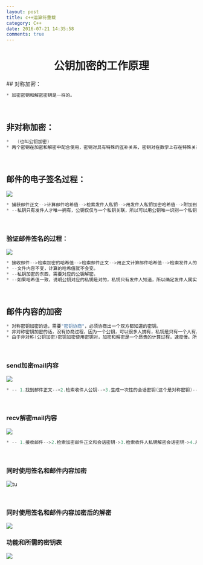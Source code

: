 ```yaml
---
layout: post
title: c++运算符重载
category: C++
date: 2016-07-21 14:35:58
comments: true
---
```



<h1><center>公钥加密的工作原理</center></h1>
## 对称加密：

```c
* 加密密钥和解密密钥是一样的。
```
<br> 

## 非对称加密：

```c
*	(也叫公钥加密)
* 两个密钥在加密和解密中配合使用，密钥对具有特殊的互补关系，密钥对在数学上存在特殊关系。
```
<br>

## 邮件的电子签名过程：


![](http://technet.microsoft.com/zh-cn/library/Aa998077.35451fb8-5e11-4d67-ba6e-e5d4da6febca%28zh-cn,TechNet.10%29.gif)

```c
* 捕获邮件正文-->计算邮件哈希值-->检索发件人私钥-->用发件人私钥加密哈希值-->附加到邮件底部(明文签名)/与原始邮件组合成二进制附件(不透明签名)-->发送mail
* --私钥只有发件人才唯一拥有，公钥仅仅与一个私钥关联，所以可以用公钥唯一识别一个私钥。
```
<br> 

### 验证邮件签名的过程：


![](http://technet.microsoft.com/zh-cn/library/Aa998077.d1b14a27-5cfb-4df2-89f7-990219378716%28zh-cn,TechNet.10%29.gif)
```c
* 接收邮件-->检索加密的哈希值-->检索邮件正文-->用正文计算邮件哈希值-->检索发件人的公钥-->用发件人公钥解密签名(加密的哈希值)-->和计算的哈希值对比-->验证签名邮件
* --文件内容不变，计算的哈希值就不会变。
* --私钥加密的东西，需要对应的公钥解密。
* --如果哈希值一致，说明公钥对应的私钥是对的，私钥只有发件人知道，所以确定发件人属实。

```

<br> 

## 邮件内容的加密


```c
* 对称密钥加密的话，需要"密钥协商"，必须协商出一个双方都知道的密钥。
* 非对称密钥加密的话，没有协商过程，因为一个公钥，可以很多人拥有，私钥是只有一个人有。
* 由于非对称(公钥加密)密钥加密使用密钥对，加密和解密是一个昂贵的计算过程，速度慢。所以这么做呗......
```
<br>

### send加密mail内容


![](http://technet.microsoft.com/zh-cn/library/Aa998077.21058391-2d70-42f9-bf25-8ead79705b27%28zh-cn,TechNet.10%29.gif)
```c
* -- 1.找到邮件正文-->2.检索收件人公钥-->3.生成一次性的会话密钥(这个是对称密钥)-->4.用会话密钥加密正文-->5.用收件人公钥加密会话密钥，并附到邮件-->6.发送邮件
```
<br> 

### recv解密mail内容

![](http://technet.microsoft.com/zh-cn/library/Aa998077.50f0afca-e520-46b5-8e12-6e295dfe86d9%28zh-cn,TechNet.10%29.gif)
```c
* -- 1.接收邮件-->2.检索加密邮件正文和会话密钥->3.检索收件人私钥解密会话密钥->4.用解密的会话密钥解密正文->5.解密邮件返回给收件人

```
<br>

### 同时使用签名和邮件内容加密

![tu](http://technet.microsoft.com/zh-cn/library/Aa998077.e81cca9b-c780-49d9-a3f9-69cc3c442183%28zh-cn,TechNet.10%29.gif)

<br>

### 同时使用签名和邮件内容加密后的解密


![](http://technet.microsoft.com/zh-cn/library/Aa998077.97705e57-0a94-4197-99c3-40bb58a9eaa0%28zh-cn,TechNet.10%29.gif)
<br> 

### 功能和所需的密钥表

![](http://technet.microsoft.com/zh-cn/library/Aa998077.ef4e76b6-4799-45a9-90f8-ec7af508152a%28zh-cn,TechNet.10%29.gif)




